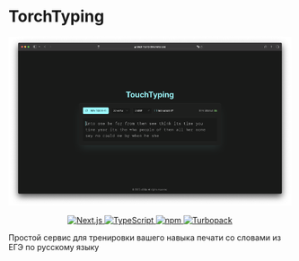 # TorchTyping


![Описание](assets/screenshot.png)



<div style="text-align: center;">

<!-- Next.js -->
<a href="https://nextjs.org/" target="_blank">
  <img src="https://img.shields.io/badge/Next.js-000000?logo=nextdotjs&logoColor=white" alt="Next.js">
</a>
<!-- TypeScript -->
<a href="https://www.typescriptlang.org/" target="_blank">
  <img src="https://img.shields.io/badge/TypeScript-3178C6?logo=typescript&logoColor=white" alt="TypeScript">
</a>
<!-- npm -->
<a href="https://www.npmjs.com/" target="_blank">
  <img src="https://img.shields.io/badge/npm-CB3837?logo=npm&logoColor=white" alt="npm">
</a>
<!-- Turbopack -->
<a href="https://turbo.build/pack" target="_blank">
  <img src="https://img.shields.io/badge/Turbopack-000000?logo=turborepo&logoColor=white" alt="Turbopack">
</a>

</div>

Простой сервис для тренировки вашего навыка печати со словами из ЕГЭ по русскому языку